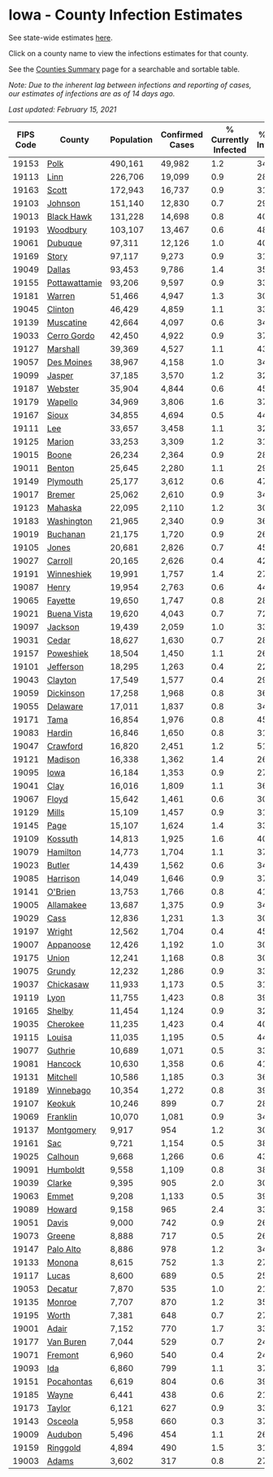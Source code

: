 # Iowa - County Infection Estimates

See state-wide estimates [here](/infections/us-ia).

Click on a county name to view the infections estimates for that county.

See the [Counties Summary](/infections/summary-counties) page for a searchable and sortable table.

*Note: Due to the inherent lag between infections and reporting of cases, our estimates of infections are as of 14 days ago.*

*Last updated: February 15, 2021*

|   FIPS Code |                         County |   Population |   Confirmed Cases |   % Currently Infected |   % Total Infected |
|-------------|--------------------------------|--------------|-------------------|------------------------|--------------------|
|       19153 |                   [Polk](polk) |      490,161 |            49,982 |                    1.2 |               34.3 |
|       19113 |                   [Linn](linn) |      226,706 |            19,099 |                    0.9 |               28.5 |
|       19163 |                 [Scott](scott) |      172,943 |            16,737 |                    0.9 |               31.4 |
|       19103 |             [Johnson](johnson) |      151,140 |            12,830 |                    0.7 |               29.0 |
|       19013 |       [Black Hawk](black-hawk) |      131,228 |            14,698 |                    0.8 |               40.2 |
|       19193 |           [Woodbury](woodbury) |      103,107 |            13,467 |                    0.6 |               48.2 |
|       19061 |             [Dubuque](dubuque) |       97,311 |            12,126 |                    1.0 |               40.7 |
|       19169 |                 [Story](story) |       97,117 |             9,273 |                    0.9 |               31.1 |
|       19049 |               [Dallas](dallas) |       93,453 |             9,786 |                    1.4 |               35.8 |
|       19155 | [Pottawattamie](pottawattamie) |       93,206 |             9,597 |                    0.9 |               33.2 |
|       19181 |               [Warren](warren) |       51,466 |             4,947 |                    1.3 |               30.6 |
|       19045 |             [Clinton](clinton) |       46,429 |             4,859 |                    1.1 |               33.9 |
|       19139 |         [Muscatine](muscatine) |       42,664 |             4,097 |                    0.6 |               34.7 |
|       19033 |     [Cerro Gordo](cerro-gordo) |       42,450 |             4,922 |                    0.9 |               37.6 |
|       19127 |           [Marshall](marshall) |       39,369 |             4,527 |                    1.1 |               43.8 |
|       19057 |       [Des Moines](des-moines) |       38,967 |             4,158 |                    1.0 |               34.3 |
|       19099 |               [Jasper](jasper) |       37,185 |             3,570 |                    1.2 |               32.2 |
|       19187 |             [Webster](webster) |       35,904 |             4,844 |                    0.6 |               45.0 |
|       19179 |             [Wapello](wapello) |       34,969 |             3,806 |                    1.6 |               37.1 |
|       19167 |                 [Sioux](sioux) |       34,855 |             4,694 |                    0.5 |               44.3 |
|       19111 |                     [Lee](lee) |       33,657 |             3,458 |                    1.1 |               32.8 |
|       19125 |               [Marion](marion) |       33,253 |             3,309 |                    1.2 |               31.6 |
|       19015 |                 [Boone](boone) |       26,234 |             2,364 |                    0.9 |               28.8 |
|       19011 |               [Benton](benton) |       25,645 |             2,280 |                    1.1 |               29.0 |
|       19149 |           [Plymouth](plymouth) |       25,177 |             3,612 |                    0.6 |               47.3 |
|       19017 |               [Bremer](bremer) |       25,062 |             2,610 |                    0.9 |               34.5 |
|       19123 |             [Mahaska](mahaska) |       22,095 |             2,110 |                    1.2 |               30.6 |
|       19183 |       [Washington](washington) |       21,965 |             2,340 |                    0.9 |               36.3 |
|       19019 |           [Buchanan](buchanan) |       21,175 |             1,720 |                    0.9 |               26.2 |
|       19105 |                 [Jones](jones) |       20,681 |             2,826 |                    0.7 |               45.5 |
|       19027 |             [Carroll](carroll) |       20,165 |             2,626 |                    0.4 |               42.0 |
|       19191 |       [Winneshiek](winneshiek) |       19,991 |             1,757 |                    1.4 |               27.7 |
|       19087 |                 [Henry](henry) |       19,954 |             2,763 |                    0.6 |               44.8 |
|       19065 |             [Fayette](fayette) |       19,650 |             1,747 |                    0.8 |               28.5 |
|       19021 |     [Buena Vista](buena-vista) |       19,620 |             4,043 |                    0.7 |               72.0 |
|       19097 |             [Jackson](jackson) |       19,439 |             2,059 |                    1.0 |               33.9 |
|       19031 |                 [Cedar](cedar) |       18,627 |             1,630 |                    0.7 |               28.6 |
|       19157 |         [Poweshiek](poweshiek) |       18,504 |             1,450 |                    1.1 |               26.4 |
|       19101 |         [Jefferson](jefferson) |       18,295 |             1,263 |                    0.4 |               22.1 |
|       19043 |             [Clayton](clayton) |       17,549 |             1,577 |                    0.4 |               29.3 |
|       19059 |         [Dickinson](dickinson) |       17,258 |             1,968 |                    0.8 |               36.8 |
|       19055 |           [Delaware](delaware) |       17,011 |             1,837 |                    0.8 |               34.8 |
|       19171 |                   [Tama](tama) |       16,854 |             1,976 |                    0.8 |               45.1 |
|       19083 |               [Hardin](hardin) |       16,846 |             1,650 |                    0.8 |               31.7 |
|       19047 |           [Crawford](crawford) |       16,820 |             2,451 |                    1.2 |               51.6 |
|       19121 |             [Madison](madison) |       16,338 |             1,362 |                    1.4 |               26.1 |
|       19095 |                   [Iowa](iowa) |       16,184 |             1,353 |                    0.9 |               27.1 |
|       19041 |                   [Clay](clay) |       16,016 |             1,809 |                    1.1 |               36.2 |
|       19067 |                 [Floyd](floyd) |       15,642 |             1,461 |                    0.6 |               30.2 |
|       19129 |                 [Mills](mills) |       15,109 |             1,457 |                    0.9 |               31.0 |
|       19145 |                   [Page](page) |       15,107 |             1,624 |                    1.4 |               33.8 |
|       19109 |             [Kossuth](kossuth) |       14,813 |             1,925 |                    1.6 |               40.7 |
|       19079 |           [Hamilton](hamilton) |       14,773 |             1,704 |                    1.1 |               37.5 |
|       19023 |               [Butler](butler) |       14,439 |             1,562 |                    0.6 |               34.9 |
|       19085 |           [Harrison](harrison) |       14,049 |             1,646 |                    0.9 |               37.3 |
|       19141 |             [O'Brien](o'brien) |       13,753 |             1,766 |                    0.8 |               41.6 |
|       19005 |         [Allamakee](allamakee) |       13,687 |             1,375 |                    0.9 |               34.6 |
|       19029 |                   [Cass](cass) |       12,836 |             1,231 |                    1.3 |               30.3 |
|       19197 |               [Wright](wright) |       12,562 |             1,704 |                    0.4 |               45.6 |
|       19007 |         [Appanoose](appanoose) |       12,426 |             1,192 |                    1.0 |               30.7 |
|       19175 |                 [Union](union) |       12,241 |             1,168 |                    0.8 |               30.6 |
|       19075 |               [Grundy](grundy) |       12,232 |             1,286 |                    0.9 |               33.9 |
|       19037 |         [Chickasaw](chickasaw) |       11,933 |             1,173 |                    0.5 |               31.7 |
|       19119 |                   [Lyon](lyon) |       11,755 |             1,423 |                    0.8 |               39.0 |
|       19165 |               [Shelby](shelby) |       11,454 |             1,124 |                    0.9 |               32.0 |
|       19035 |           [Cherokee](cherokee) |       11,235 |             1,423 |                    0.4 |               40.6 |
|       19115 |               [Louisa](louisa) |       11,035 |             1,195 |                    0.5 |               44.8 |
|       19077 |             [Guthrie](guthrie) |       10,689 |             1,071 |                    0.5 |               33.1 |
|       19081 |             [Hancock](hancock) |       10,630 |             1,358 |                    0.6 |               41.2 |
|       19131 |           [Mitchell](mitchell) |       10,586 |             1,185 |                    0.3 |               36.2 |
|       19189 |         [Winnebago](winnebago) |       10,354 |             1,272 |                    0.8 |               39.4 |
|       19107 |               [Keokuk](keokuk) |       10,246 |               899 |                    0.7 |               28.4 |
|       19069 |           [Franklin](franklin) |       10,070 |             1,081 |                    0.9 |               34.9 |
|       19137 |       [Montgomery](montgomery) |        9,917 |               954 |                    1.2 |               30.1 |
|       19161 |                     [Sac](sac) |        9,721 |             1,154 |                    0.5 |               38.5 |
|       19025 |             [Calhoun](calhoun) |        9,668 |             1,266 |                    0.6 |               43.3 |
|       19091 |           [Humboldt](humboldt) |        9,558 |             1,109 |                    0.8 |               38.1 |
|       19039 |               [Clarke](clarke) |        9,395 |               905 |                    2.0 |               30.8 |
|       19063 |                 [Emmet](emmet) |        9,208 |             1,133 |                    0.5 |               39.5 |
|       19089 |               [Howard](howard) |        9,158 |               965 |                    2.4 |               33.3 |
|       19051 |                 [Davis](davis) |        9,000 |               742 |                    0.9 |               26.6 |
|       19073 |               [Greene](greene) |        8,888 |               717 |                    0.5 |               26.5 |
|       19147 |         [Palo Alto](palo-alto) |        8,886 |               978 |                    1.2 |               34.8 |
|       19133 |               [Monona](monona) |        8,615 |               752 |                    1.3 |               27.7 |
|       19117 |                 [Lucas](lucas) |        8,600 |               689 |                    0.5 |               25.1 |
|       19053 |             [Decatur](decatur) |        7,870 |               535 |                    1.0 |               21.3 |
|       19135 |               [Monroe](monroe) |        7,707 |               870 |                    1.2 |               35.7 |
|       19195 |                 [Worth](worth) |        7,381 |               648 |                    0.7 |               27.7 |
|       19001 |                 [Adair](adair) |        7,152 |               770 |                    1.7 |               33.2 |
|       19177 |         [Van Buren](van-buren) |        7,044 |               529 |                    0.7 |               24.6 |
|       19071 |             [Fremont](fremont) |        6,960 |               540 |                    0.4 |               24.7 |
|       19093 |                     [Ida](ida) |        6,860 |               799 |                    1.1 |               37.3 |
|       19151 |       [Pocahontas](pocahontas) |        6,619 |               804 |                    0.6 |               39.7 |
|       19185 |                 [Wayne](wayne) |        6,441 |               438 |                    0.6 |               21.9 |
|       19173 |               [Taylor](taylor) |        6,121 |               627 |                    0.9 |               33.8 |
|       19143 |             [Osceola](osceola) |        5,958 |               660 |                    0.3 |               37.0 |
|       19009 |             [Audubon](audubon) |        5,496 |               454 |                    1.1 |               26.5 |
|       19159 |           [Ringgold](ringgold) |        4,894 |               490 |                    1.5 |               31.0 |
|       19003 |                 [Adams](adams) |        3,602 |               317 |                    0.8 |               27.7 |